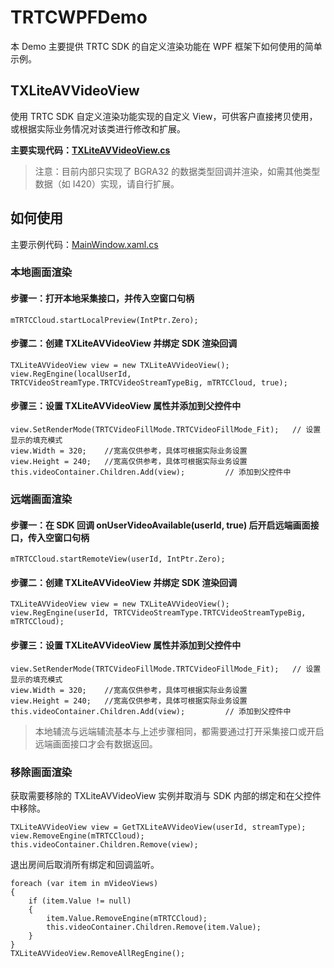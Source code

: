 # TRTCWPFDemo

本 Demo 主要提供 TRTC SDK 的自定义渲染功能在 WPF 框架下如何使用的简单示例。

## TXLiteAVVideoView

使用 TRTC SDK 自定义渲染功能实现的自定义 View，可供客户直接拷贝使用，或根据实际业务情况对该类进行修改和扩展。

**主要实现代码：[TXLiteAVVideoView.cs](https://github.com/tencentyun/TRTCSDK/tree/master/Windows/WPFDemo/TXLiteAVVideoView.cs)**

> 注意：目前内部只实现了 BGRA32 的数据类型回调并渲染，如需其他类型数据（如 I420）实现，请自行扩展。

## 如何使用

主要示例代码：[MainWindow.xaml.cs](https://github.com/tencentyun/TRTCSDK/tree/master/Windows/WPFDemo/MainWindow.xaml.cs)

### 本地画面渲染

#### 步骤一：打开本地采集接口，并传入空窗口句柄

```
mTRTCCloud.startLocalPreview(IntPtr.Zero);
```

#### 步骤二：创建 TXLiteAVVideoView 并绑定 SDK 渲染回调

```
TXLiteAVVideoView view = new TXLiteAVVideoView();
view.RegEngine(localUserId, TRTCVideoStreamType.TRTCVideoStreamTypeBig, mTRTCCloud, true);
```

####  步骤三：设置 TXLiteAVVideoView 属性并添加到父控件中

```
view.SetRenderMode(TRTCVideoFillMode.TRTCVideoFillMode_Fit);   // 设置显示的填充模式
view.Width = 320;    //宽高仅供参考，具体可根据实际业务设置
view.Height = 240;   //宽高仅供参考，具体可根据实际业务设置
this.videoContainer.Children.Add(view);         // 添加到父控件中
```

### 远端画面渲染

#### 步骤一：在 SDK 回调 onUserVideoAvailable(userId, true) 后开启远端画面接口，传入空窗口句柄

```
mTRTCCloud.startRemoteView(userId, IntPtr.Zero);
```

#### 步骤二：创建 TXLiteAVVideoView 并绑定 SDK 渲染回调

```
TXLiteAVVideoView view = new TXLiteAVVideoView();
view.RegEngine(userId, TRTCVideoStreamType.TRTCVideoStreamTypeBig, mTRTCCloud);
```

####  步骤三：设置 TXLiteAVVideoView 属性并添加到父控件中

```
view.SetRenderMode(TRTCVideoFillMode.TRTCVideoFillMode_Fit);   // 设置显示的填充模式
view.Width = 320;    //宽高仅供参考，具体可根据实际业务设置
view.Height = 240;   //宽高仅供参考，具体可根据实际业务设置
this.videoContainer.Children.Add(view);         // 添加到父控件中
```

> 本地辅流与远端辅流基本与上述步骤相同，都需要通过打开采集接口或开启远端画面接口才会有数据返回。

### 移除画面渲染

获取需要移除的 TXLiteAVVideoView 实例并取消与 SDK 内部的绑定和在父控件中移除。

```
TXLiteAVVideoView view = GetTXLiteAVVideoView(userId, streamType);
view.RemoveEngine(mTRTCCloud);
this.videoContainer.Children.Remove(view);
```

退出房间后取消所有绑定和回调监听。

```
foreach (var item in mVideoViews)
{
    if (item.Value != null)
    {
        item.Value.RemoveEngine(mTRTCCloud);
        this.videoContainer.Children.Remove(item.Value);
    }
}
TXLiteAVVideoView.RemoveAllRegEngine();
```